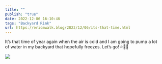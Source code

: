 ```yaml
---
title: ""
publish: "true"
date: 2022-12-06 16:10:46
tags: "Backyard Rink"
url: https://ericmwalk.blog/2022/12/06/its-that-time.html
---
```


It’s that time of year again when the air is cold and I am going to pump a lot of water in my backyard that hopefully freezes. Let’s go! 💦🧊🏒


![](https://ericmwalk.blog/uploads/2022/f37a8c1127.jpg)